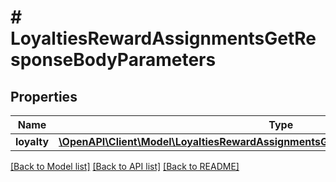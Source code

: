 # # LoyaltiesRewardAssignmentsGetResponseBodyParameters

## Properties

Name | Type | Description | Notes
------------ | ------------- | ------------- | -------------
**loyalty** | [**\OpenAPI\Client\Model\LoyaltiesRewardAssignmentsGetResponseBodyParametersLoyalty**](LoyaltiesRewardAssignmentsGetResponseBodyParametersLoyalty.md) |  | [optional]

[[Back to Model list]](../../README.md#models) [[Back to API list]](../../README.md#endpoints) [[Back to README]](../../README.md)
